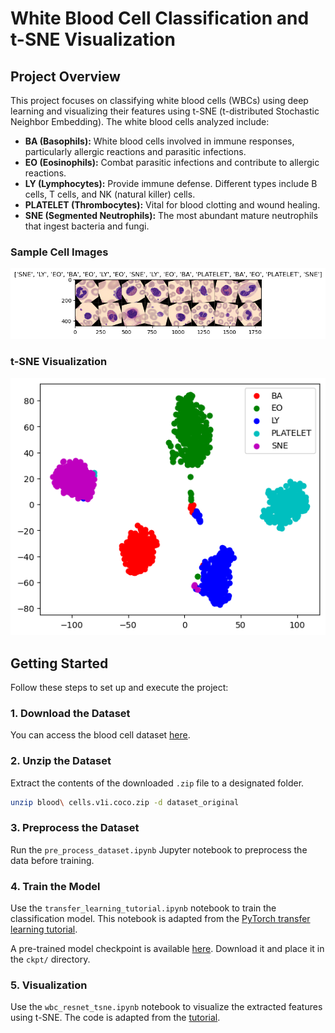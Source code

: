 # White Blood Cell Classification and t-SNE Visualization

## Project Overview
This project focuses on classifying white blood cells (WBCs) using deep learning and visualizing their features using t-SNE (t-distributed Stochastic Neighbor Embedding). The white blood cells analyzed include:

- **BA (Basophils):** White blood cells involved in immune responses, particularly allergic reactions and parasitic infections.
- **EO (Eosinophils):** Combat parasitic infections and contribute to allergic reactions.
- **LY (Lymphocytes):** Provide immune defense. Different types include B cells, T cells, and NK (natural killer) cells.
- **PLATELET (Thrombocytes):** Vital for blood clotting and wound healing.
- **SNE (Segmented Neutrophils):** The most abundant mature neutrophils that ingest bacteria and fungi.

### Sample Cell Images
![Sample Cells](assets/cells.png?raw=true "Example of Different White Blood Cells")

### t-SNE Visualization
![t-SNE Visualization](assets/tsne.png?raw=true "t-SNE Feature Visualization")

## Getting Started
Follow these steps to set up and execute the project:

### 1. Download the Dataset
You can access the blood cell dataset [here](https://universe.roboflow.com/liu-6c2az/blood-cells-uf28o/health).

### 2. Unzip the Dataset
Extract the contents of the downloaded `.zip` file to a designated folder.
```bash
unzip blood\ cells.v1i.coco.zip -d dataset_original
```

### 3. Preprocess the Dataset
Run the `pre_process_dataset.ipynb` Jupyter notebook to preprocess the data before training.

### 4. Train the Model
Use the `transfer_learning_tutorial.ipynb` notebook to train the classification model. This notebook is adapted from the [PyTorch transfer learning tutorial](https://pytorch.org/tutorials/beginner/transfer_learning_tutorial.html).

A pre-trained model checkpoint is available [here](https://github.com/rickywrq/White-Blood-Cell-Classification-and-TSNE-Visualization/releases/download/ckpt/model_wbc_resnet50_v2.pth). Download it and place it in the `ckpt/` directory.

### 5. Visualization
Use the `wbc_resnet_tsne.ipynb` notebook to visualize the extracted features using t-SNE. The code is adapted from the [tutorial](https://learnopencv.com/t-sne-for-feature-visualization/).